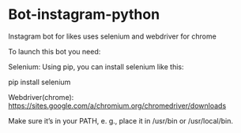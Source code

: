 # Bot-instagram-python
Instagram bot for likes uses selenium and webdriver for chrome

To launch this bot you need:

Selenium:    Using pip, you can install selenium like this:

pip install selenium

Webdriver(chrome):  https://sites.google.com/a/chromium.org/chromedriver/downloads

Make sure it’s in your PATH, e. g., place it in /usr/bin or /usr/local/bin.
